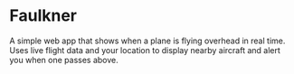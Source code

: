 # Faulkner
A simple web app that shows when a plane is flying overhead in real time. Uses live flight data and your location to display nearby aircraft and alert you when one passes above.

